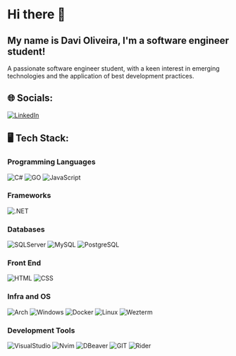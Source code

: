 # Hi there 👋

## My name is Davi Oliveira, I'm a software engineer student!
A passionate software engineer student, with a keen interest in emerging technologies and the application of best development practices.

## 🌐 Socials:
 [![LinkedIn](https://img.shields.io/badge/LinkedIn-0077B5?style=for-the-badge&logo=linkedin&logoColor=white)](https://www.linkedin.com/in/olivdavi/)

 ## 🖥️ Tech Stack:
 ### Programming Languages
 ![C#](https://img.shields.io/badge/C%23-239120?style=for-the-badge&logo=csharp&logoColor=white)
 ![GO](https://img.shields.io/badge/Go-00ADD8?style=for-the-badge&logo=go&logoColor=white)
 ![JavaScript](https://img.shields.io/badge/JavaScript-323330?style=for-the-badge&logo=javascript&logoColor=F7DF1E)
  
 ### Frameworks
 ![.NET](https://img.shields.io/badge/.NET-512BD4?style=for-the-badge&logo=dotnet&logoColor=white)

 ### Databases
 ![SQLServer](https://img.shields.io/badge/Microsoft%20SQL%20Server-CC2927?style=for-the-badge&logo=microsoft%20sql%20server&logoColor=white)
 ![MySQL](https://img.shields.io/badge/MySQL-005C84?style=for-the-badge&logo=mysql&logoColor=white)
 ![PostgreSQL](https://img.shields.io/badge/PostgreSQL-316192?style=for-the-badge&logo=postgresql&logoColor=white)

 ### Front End
 ![HTML](https://img.shields.io/badge/HTML5-E34F26?style=for-the-badge&logo=html5&logoColor=white)
 ![CSS](https://img.shields.io/badge/CSS3-1572B6?style=for-the-badge&logo=css3&logoColor=white)

 ### Infra and OS
 ![Arch](https://img.shields.io/badge/Arch_Linux-1793D1?style=for-the-badge&logo=arch-linux&logoColor=white)
 ![Windows](https://img.shields.io/badge/Windows-0078D6?style=for-the-badge&logo=windows&logoColor=white)
 ![Docker](https://img.shields.io/badge/Docker-2CA5E0?style=for-the-badge&logo=docker&logoColor=white)
 ![Linux](https://img.shields.io/badge/Linux-FCC624?style=for-the-badge&logo=linux&logoColor=black)
 ![Wezterm](https://img.shields.io/badge/wezterm-4E49EE?style=for-the-badge&logo=wezterm&logoColor=white)

 ### Development Tools
 ![VisualStudio](https://img.shields.io/badge/Visual_Studio-5C2D91?style=for-the-badge&logo=visual%20studio&logoColor=white)
 ![Nvim](https://img.shields.io/badge/NeoVim-%2357A143.svg?&style=for-the-badge&logo=neovim&logoColor=white)
 ![DBeaver](https://img.shields.io/badge/dbeaver-382923?style=for-the-badge&logo=dbeaver&logoColor=white)
 ![GIT](https://img.shields.io/badge/GIT-E44C30?style=for-the-badge&logo=git&logoColor=white)
 ![Rider](https://img.shields.io/badge/Rider-000000?style=for-the-badge&logo=Rider&logoColor=white)

